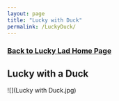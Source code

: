```yaml
---
layout: page
title: "Lucky with Duck"
permalink: /LuckyDuck/
---
```

 
<h3>
<a href="https://ryancaseymba.github.io/LuckyLad/">Back to Lucky Lad Home Page</a>
</h3>

## Lucky with a Duck

![](Lucky with Duck.jpg)
